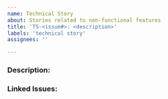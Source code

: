 ```yaml
---
name: Technical Story
about: Stories related to non-functional features
title: 'TS-<issue#>: <description>'
labels: 'technical story'
assignees: ''

---
```


### Description:
<Explain what needs to be implemented>

### Linked Issues: <if epic>
<list of issues related to this issue>
<example: #1, #2, #3 >